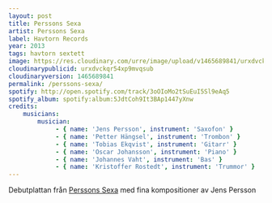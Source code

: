```yaml
---
layout: post
title: Perssons Sexa
artist: Perssons Sexa
label: Havtorn Records
year: 2013
tags: havtorn sextett
image: https://res.cloudinary.com/urre/image/upload/v1465689841/urxdvckqr54xp9mvqsub.jpg
cloudinarypublicid: urxdvckqr54xp9mvqsub
cloudinaryversion: 1465689841
permalink: /perssons-sexa/
spotify: http://open.spotify.com/track/3oOIoMo2tSuEuI5Sl9eAq5
spotify_album: spotify:album:5JdtCoh9It3BAp1447yXnw
credits:
    musicians:
        musician:
             - { name: 'Jens Persson', instrument: 'Saxofon' }
             - { name: 'Petter Hängsel', instrument: 'Trombon' }
             - { name: 'Tobias Ekqvist', instrument: 'Gitarr' }
             - { name: 'Oscar Johansson', instrument: 'Piano' }
             - { name: 'Johannes Vaht', instrument: 'Bas' }
             - { name: 'Kristoffer Rostedt', instrument: 'Trummor' }
---
```


Debutplattan från <a href="http://www.havtornrecords.com/inlagg-perssons-sexa/">Perssons Sexa</a> med fina kompositioner av Jens Persson